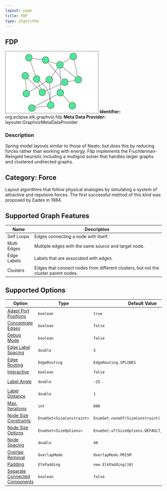 ```yaml
---
layout: page
title: FDP
type: algorithm
---
```

## FDP

![](images/org-eclipse-elk-graphviz-fdp_preview_fdp.png)
**Identifier:** org.eclipse.elk.graphviz.fdp
**Meta Data Provider:** layouter.GraphvizMetaDataProvider

### Description

Spring model layouts similar to those of Neato, but does this by reducing forces rather than working with energy. Fdp implements the Fruchterman-Reingold heuristic including a multigrid solver that handles larger graphs and clustered undirected graphs.

## Category: Force

Layout algorithms that follow physical analogies by simulating a system of attractive and repulsive forces. The first successful method of this kind was proposed by Eades in 1984.

## Supported Graph Features

Name | Description
----|----
Self Loops | Edges connecting a node with itself.
Multi Edges | Multiple edges with the same source and target node.
Edge Labels | Labels that are associated with edges.
Clusters | Edges that connect nodes from different clusters, but not the cluster parent nodes.

## Supported Options

Option | Type | Default Value | Identifier
----|----|----|----
[Adapt Port Positions](org-eclipse-elk-graphviz-adaptPortPositions) | `boolean` | `true` | org&#8203;.eclipse&#8203;.elk&#8203;.graphviz&#8203;.adaptPortPositions
[Concentrate Edges](org-eclipse-elk-graphviz-concentrate) | `boolean` | `false` | org&#8203;.eclipse&#8203;.elk&#8203;.graphviz&#8203;.concentrate
[Debug Mode](org-eclipse-elk-debugMode) | `boolean` | `false` | org&#8203;.eclipse&#8203;.elk&#8203;.debugMode
[Edge Label Spacing](org-eclipse-elk-spacing-edgeLabel) | `double` | `5` | org&#8203;.eclipse&#8203;.elk&#8203;.spacing&#8203;.edgeLabel
[Edge Routing](org-eclipse-elk-edgeRouting) | `EdgeRouting` | `EdgeRouting.SPLINES` | org&#8203;.eclipse&#8203;.elk&#8203;.edgeRouting
[Interactive](org-eclipse-elk-interactive) | `boolean` | `false` | org&#8203;.eclipse&#8203;.elk&#8203;.interactive
[Label Angle](org-eclipse-elk-graphviz-labelAngle) | `double` | `-25` | org&#8203;.eclipse&#8203;.elk&#8203;.graphviz&#8203;.labelAngle
[Label Distance](org-eclipse-elk-graphviz-labelDistance) | `double` | `1` | org&#8203;.eclipse&#8203;.elk&#8203;.graphviz&#8203;.labelDistance
[Max. Iterations](org-eclipse-elk-graphviz-maxiter) | `int` | `600` | org&#8203;.eclipse&#8203;.elk&#8203;.graphviz&#8203;.maxiter
[Node Size Constraints](org-eclipse-elk-nodeSize-constraints) | `EnumSet<SizeConstraint>` | `EnumSet.noneOf(SizeConstraint)` | org&#8203;.eclipse&#8203;.elk&#8203;.nodeSize&#8203;.constraints
[Node Size Options](org-eclipse-elk-nodeSize-options) | `EnumSet<SizeOptions>` | `EnumSet.of(SizeOptions.DEFAULT_MINIMUM_SIZE)` | org&#8203;.eclipse&#8203;.elk&#8203;.nodeSize&#8203;.options
[Node Spacing](org-eclipse-elk-spacing-nodeNode) | `double` | `40` | org&#8203;.eclipse&#8203;.elk&#8203;.spacing&#8203;.nodeNode
[Overlap Removal](org-eclipse-elk-graphviz-overlapMode) | `OverlapMode` | `OverlapMode.PRISM` | org&#8203;.eclipse&#8203;.elk&#8203;.graphviz&#8203;.overlapMode
[Padding](org-eclipse-elk-padding) | `ElkPadding` | `new ElkPadding(10)` | org&#8203;.eclipse&#8203;.elk&#8203;.padding
[Separate Connected Components](org-eclipse-elk-separateConnectedComponents) | `boolean` | `false` | org&#8203;.eclipse&#8203;.elk&#8203;.separateConnectedComponents

